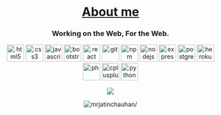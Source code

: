 <!-- 
    Github : mrjatinchauhan
-->

<h1 align="center"><a href="https://jatinchauhan/tech">About me</a></h1>

<h3 align="center">Working on the Web, For the Web.</h3>

<p align="center">
<img src=https://devicons.github.io/devicon/devicon.git/icons/html5/html5-original.svg alt=html5 width="40" height="40"/>
<img src=https://devicons.github.io/devicon/devicon.git/icons/css3/css3-original.svg alt=css3 width="40" height="40"/>
<img src=https://devicons.github.io/devicon/devicon.git/icons/javascript/javascript-original.svg alt=javascript width="40" height="40"/>
<img src=https://devicons.github.io/devicon/devicon.git/icons/bootstrap/bootstrap-plain.svg alt=bootstrap width="40" height="40"/>
<img src=https://devicons.github.io/devicon/devicon.git/icons/react/react-original.svg alt=react width="40" height="40"/>
<img src=https://devicons.github.io/devicon/devicon.git/icons/git/git-original.svg alt=git width="40" height="40"/>
<img src=https://devicons.github.io/devicon/devicon.git/icons/npm/npm-original-wordmark.svg alt=npm width="40" height="40"/>
<img src=https://devicons.github.io/devicon/devicon.git/icons/nodejs/nodejs-original.svg alt=nodejs width="40" height="40"/>
<img src=https://devicons.github.io/devicon/devicon.git/icons/express/express-original.svg alt=express width="40" height="40"/>
<img src=https://devicons.github.io/devicon/devicon.git/icons/postgresql/postgresql-original.svg alt=postgresql width="40" height="40"/>
<img src=https://devicons.github.io/devicon/devicon.git/icons/heroku/heroku-plain.svg alt=heroku width="40" height="40"/>
<img src=https://devicons.github.io/devicon/devicon.git/icons/php/php-plain.svg alt=ph width="40" height="40"/>
<img src=https://devicons.github.io/devicon/devicon.git/icons/cplusplus/cplusplus-line.svg alt=cplusplus width="40" height="40"/>
<img src=https://devicons.github.io/devicon/devicon.git/icons/python/python-original.svg alt=python width="40" height="40"/>
</p>

<p align="center"> <img src=https://github-readme-stats.vercel.app/api?username=mrjatinchauhan&count_private=true&show_icons=true/> </p>

<p align="center"> <img src=https://visitor-badge.glitch.me/badge?page_id=mrjatinchauhan alt=mrjatinchauhan/> </p>
